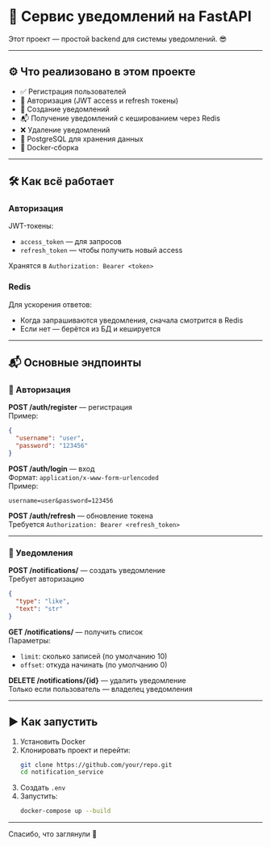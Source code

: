 # 📨 Сервис уведомлений на FastAPI

Этот проект — простой backend для системы уведомлений. 😎

---

## ⚙️ Что реализовано в этом проекте

- ✅ Регистрация пользователей
- 🔑 Авторизация (JWT access и refresh токены)
- 📩 Создание уведомлений
- 📬 Получение уведомлений с кешированием через Redis
- ❌ Удаление уведомлений
- 🐘 PostgreSQL для хранения данных
- 🐳 Docker-сборка

---

## 🛠 Как всё работает

### Авторизация

JWT-токены:
- `access_token` — для запросов
- `refresh_token` — чтобы получить новый access

Хранятся в `Authorization: Bearer <token>`

### Redis

Для ускорения ответов:
- Когда запрашиваются уведомления, сначала смотрится в Redis
- Если нет — берётся из БД и кешируется

---

## 📬 Основные эндпоинты

### 🔐 Авторизация

**POST /auth/register** — регистрация  
Пример:
```json
{
  "username": "user",
  "password": "123456"
}
```

**POST /auth/login** — вход  
Формат: `application/x-www-form-urlencoded`  
Пример:
```
username=user&password=123456
```

**POST /auth/refresh** — обновление токена  
Требуется `Authorization: Bearer <refresh_token>`

---

### 🔔 Уведомления

**POST /notifications/** — создать уведомление  
Требует авторизацию  
```json
{
  "type": "like",
  "text": "str"
}
```

**GET /notifications/** — получить список  
Параметры:
- `limit`: сколько записей (по умолчанию 10)
- `offset`: откуда начинать (по умолчанию 0)

**DELETE /notifications/{id}** — удалить уведомление  
Только если пользователь — владелец уведомления

---

## ▶️ Как запустить

1. Установить Docker
2. Клонировать проект и перейти:
   ```bash
   git clone https://github.com/your/repo.git
   cd notification_service
   ```
3. Создать `.env`
4. Запустить:
   ```bash
   docker-compose up --build
   ```

---

Спасибо, что заглянули 👋
